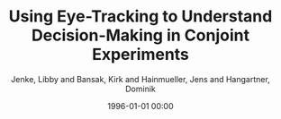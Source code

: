 ---
layout: post
title: Using Eye-Tracking to Understand Decision-Making in Conjoint Experiments

date: 1996-01-01 00:00
author: Jenke, Libby and Bansak, Kirk and Hainmueller, Jens and Hangartner, Dominik
tags: ["causal inference","decision-making processes","experimental design","eye-tracking"]
journal: Political Analysis

link: https://doi.org/10.1017/pan.2020.11

year: 2021
---